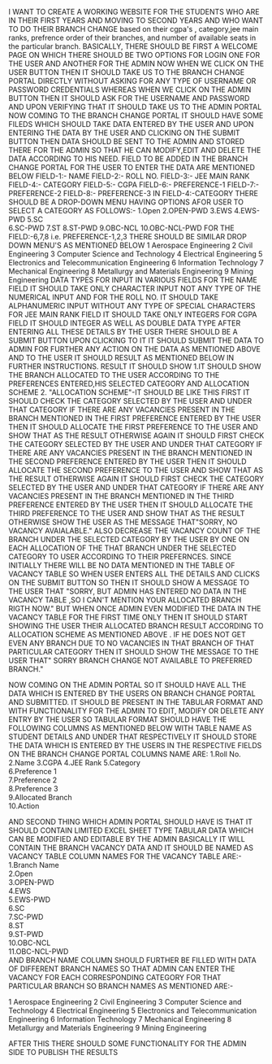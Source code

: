 I WANT TO CREATE A WORKING WEBSITE FOR THE STUDENTS WHO ARE IN THEIR FIRST YEARS AND MOVING TO SECOND YEARS AND WHO WANT TO DO THEIR BRANCH CHANGE 
based on their cgpa's , category,jee main ranks, prefrence order of their branches, and number of available seats in the particular branch.
BASICALLY, THERE SHOULD BE FIRST A WELCOME PAGE ON WHICH THERE SHOULD BE TWO OPTIONS FOR LOGIN ONE FOR THE USER AND ANOTHER FOR THE ADMIN
NOW WHEN WE CLICK ON THE USER BUTTON THEN IT SHOULD TAKE US TO THE BRANCH CHANGE PORTAL DIRECTLY WITHOUT ASKING FOR ANY TYPE OF USERNAME OR PASSWORD CREDENTIALS WHEREAS WHEN WE CLICK ON THE ADMIN BUTTON THEN IT SHOULD ASK FOR THE USERNAME AND PASSWORD AND UPON VERIFYING THAT IT SHOULD TAKE US TO THE ADMIN PORTAL
NOW COMING TO THE BRANCH CHANGE PORTAL IT SHOULD HAVE SOME FILEDS WHICH SHOULD TAKE DATA ENTERED BY THE USER AND UPON ENTERING THE DATA BY THE USER AND CLICKING ON THE SUBMIT BUTTON THEN DATA SHOULD BE SENT TO THE ADMIN AND STORED THERE FOR THE ADMIN SO THAT HE CAN MODIFY,EDIT AND DELETE THE  DATA ACCORDING TO HIS NEED.
FIELD TO BE ADDED IN THE BRANCH CHANGE PORTAL FOR THE USER TO ENTER THE DATA ARE MENTIONED BELOW
FIELD-1:- NAME
FIELD-2:- ROLL NO.
FIELD-3:- JEE MAIN RANK
FIELD-4:- CATEGORY
FIELD-5:- CGPA
FIELD-6:- PREFERENCE-1
FIELD-7:- PREFERENCE-2
FIELD-8:- PREFERENCE-3
 IN FIELD-4:-CATEGORY THERE SHOULD BE A DROP-DOWN MENU HAVING OPTIONS AFOR USER TO SELECT A CATEGORY AS FOLLOWS:-
1.Open
2.OPEN-PWD
3.EWS
4.EWS-PWD
5.SC 	
6.SC-PWD
7.ST
8.ST-PWD
9.OBC-NCL
10.OBC-NCL-PWD
FOR THE FIELD:-6,7,8 i.e. PREFERENCE-1,2,3 THERE SHOULD BE SIMILAR DROP DOWN MENU'S AS MENTIONED BELOW
1 Aerospace Engineering
2 Civil Engineering
3 Computer Science and Technology
4 Electrical Engineering
5 Electronics and Telecommunication Engineering
6 Information Technology
7 Mechanical Engineering
8 Metallurgy and Materials Engineering
9 Mining Engineering
DATA TYPES FOR INPUT IN VARIOUS FIELDS
FOR THE NAME FIELD IT SHOULD TAKE ONLY CHARACTER INPUT NOT ANY TYPE OF THE NUMERICAL INPUT AND FOR THE ROLL NO. IT SHOULD TAKE ALPHANUMERIC INPUT WITHOUT ANY TYPE OF SPECIAL CHARACTERS
FOR JEE MAIN RANK FIELD IT SHOULD TAKE ONLY INTEGERS
FOR CGPA FIELD IT SHOULD INTEGER AS WELL AS DOUBLE DATA TYPE
AFTER ENTERING ALL THESE DETAILS BY THE USER THERE SHOULD BE A SUBMIT BUTTON UPON CLICKING TO IT IT SHOULD SUBMIT THE DATA TO ADMIN FOR FURTHER ANY ACTION ON THE DATA AS MENTIONED ABOVE AND TO THE USER IT SHOULD RESULT AS MENTIONED BELOW IN FURTHER INSTRUCTIONS.
RESULT IT SHOULD SHOW 
1.IT SHOULD SHOW THE BRANCH ALLOCATED TO THE USER ACCORDING TO THE PREFERENCES ENTERED,HIS SELECTED CATEGORY AND ALLOCATION SCHEME
2. "ALLOCATION SCHEME"-IT SHOULD BE LIKE THIS FIRST IT SHOULD CHECK THE CATEGORY SELECTED BY THE USER AND UNDER THAT CATEGORY IF THERE ARE ANY VACANCIES PRESENT IN THE BRANCH MENTIONED IN THE FIRST PREFERENCE ENTERED BY THE USER THEN IT SHOULD ALLOCATE THE FIRST PREFERENCE TO THE USER AND SHOW THAT AS THE RESULT OTHERWISE AGAIN IT SHOULD FIRST CHECK THE CATEGORY SELECTED BY THE USER AND UNDER THAT CATEGORY IF THERE ARE ANY VACANCIES PRESENT IN THE BRANCH MENTIONED IN THE SECOND PREFERENCE ENTERED BY THE USER THEN IT SHOULD ALLOCATE THE SECOND PREFERENCE TO THE USER AND SHOW THAT AS THE RESULT OTHERWISE AGAIN IT SHOULD FIRST CHECK THE CATEGORY SELECTED BY THE USER AND UNDER THAT CATEGORY IF THERE ARE ANY VACANCIES PRESENT IN THE BRANCH MENTIONED IN THE THIRD PREFERENCE ENTERED BY THE USER THEN IT SHOULD ALLOCATE THE THIRD PREFERENCE TO THE USER AND SHOW THAT AS THE RESULT OTHERWISE SHOW THE USER AS THE MESSAGE THAT"SORRY, NO VACANCY AVAIALABLE."
ALSO DECREASE THE VACANCY COUNT OF THE BRANCH UNDER THE SELECTED CATEGORY BY THE USER BY ONE ON EACH ALLOCATION OF THE THAT BRANCH UNDER THE SELECTED CATEGORY TO USER ACCORDING TO THEIR PREFERNCES. SINCE INITIALLY THERE WILL BE NO DATA MENTIONED IN THE TABLE OF VACANCY TABLE SO WHEN USER ENTERS ALL THE DETAILS AND CLICKS ON THE SUBMIT BUTTON SO THEN IT SHOULD SHOW A MESSAGE TO THE USER THAT "SORRY, BUT ADMIN HAS ENTERED NO DATA IN THE VACANCY TABLE ,SO I CAN'T MENTION YOUR ALLOCATED BRANCH RIGTH NOW."
BUT WHEN ONCE ADMIN EVEN MODIFIED THE DATA IN THE VACANCY TABLE FOR THE FIRST TIME ONLY THEN IT SHOULD START SHOWING THE USER THEIR ALLOCATED BRANCH RESULT ACCORDING TO ALLOCATION SCHEME AS MENTIONED ABOVE . IF HE DOES NOT GET EVEN ANY BRANCH DUE TO NO VACANCIES  IN THAT BRANCH OF THAT PARTICULAR CATEGORY THEN IT SHOULD SHOW THE MESSAGE TO THE USER THAT" SORRY BRANCH CHANGE NOT AVAILABLE TO PREFERRED BRANCH."

NOW COMING ON THE ADMIN PORTAL
SO IT SHOULD HAVE ALL THE DATA WHICH IS ENTERED BY THE USERS ON BRANCH CHANGE PORTAL AND SUBMITTED. IT SHOULD BE PRESENT IN THE TABULAR FORMAT AND WITH FUNCTIONALITY FOR THE ADMIN TO EDIT, MODIFY OR DELETE ANY ENTRY BY THE USER
SO TABULAR FORMAT SHOULD HAVE THE FOLLOWING COLUMNS AS MENTIONED BELOW WITH TABLE NAME AS STUDENT DETAILS AND UNDER THAT RESPECTIVELY IT SHOULD STORE THE DATA WHICH IS ENTERED BY THE USERS IN THE RESPECTIVE FIELDS ON THE BRANCH CHANGE PORTAL
COLUMNS NAME ARE:
1.Roll No. 
2.Name 
3.CGPA 
4.JEE Rank 
5.Category 	
6.Preference 1 	
7.Preference 2 	
8.Preference 3 	
9.Allocated Branch 	
10.Action


AND SECOND THING WHICH ADMIN PORTAL SHOULD HAVE IS THAT IT SHOULD CONTAIN LIMITED EXCEL SHEET TYPE TABULAR DATA WHICH CAN BE MODIFIED AND EDITABLE BY THE ADMIN BASICALLY IT WILL CONTAIN THE BRANCH VACANCY DATA AND IT SHOULD BE NAMED AS VACANCY TABLE
COLUMN NAMES FOR THE VACANCY TABLE ARE:-
1.Branch Name 	
2.Open 	
3.OPEN-PWD 	
4.EWS 	
5.EWS-PWD 	
6.SC 	
7.SC-PWD 	
8.ST 	
9.ST-PWD 	
10.OBC-NCL 	
11.OBC-NCL-PWD 	
AND BRANCH NAME COLUMN SHOULD FURTHER BE FILLED WITH DATA OF DIFFERENT BRANCH NAMES SO THAT ADMIN CAN ENTER THE VACANCY FOR EACH CORRESPONDING CATEGORY FOR THAT PARTICULAR BRANCH SO BRANCH NAMES AS MENTIONED ARE:-

1 Aerospace Engineering
2 Civil Engineering
3 Computer Science and Technology
4 Electrical Engineering
5 Electronics and Telecommunication Engineering
6 Information Technology
7 Mechanical Engineering
8 Metallurgy and Materials Engineering
9 Mining Engineering

AFTER THIS THERE SHOULD SOME FUNCTIONALITY FOR THE ADMIN SIDE TO PUBLISH THE RESULTS 


